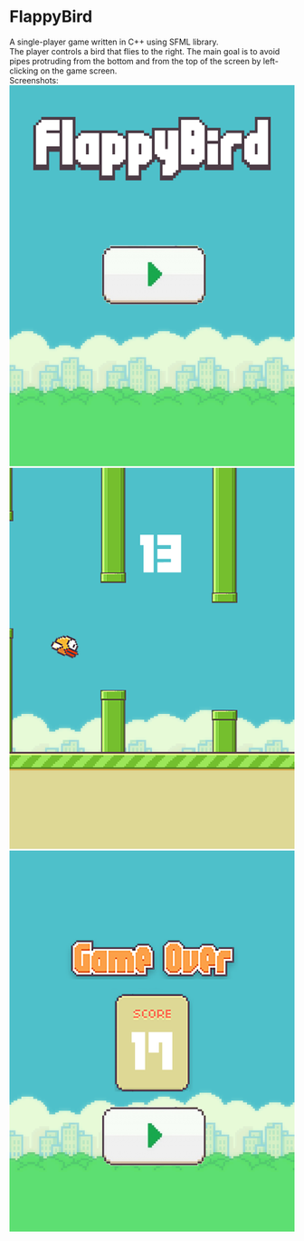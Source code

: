 # FlappyBird
A single-player game written in C++ using SFML library.  
The player controls a bird that flies to the right. The main goal is to avoid pipes protruding from the bottom and from the top of the screen by left-clicking on the game screen.  
Screenshots:  
![Alt text](/img/img1.png?raw=true "Main Menu")  
![Alt text](/img/img2.png?raw=true "Game Screen")  
![Alt text](/img/img3.png?raw=true "Game Over")
